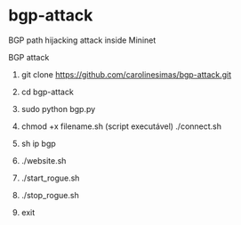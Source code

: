 ﻿# bgp-attack
BGP path hijacking attack inside Mininet

BGP attack

1) git clone https://github.com/carolinesimas/bgp-attack.git

2) cd bgp-attack

3) sudo python bgp.py

4) chmod +x filename.sh (script executável) ./connect.sh

5) sh ip bgp

6) ./website.sh

7) ./start_rogue.sh

8) ./stop_rogue.sh

9) exit
